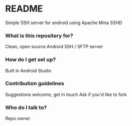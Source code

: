 # README #

Simple SSH server for android using Apache Mina SSHD

### What is this repository for? ###

Clean, open source Android SSH / SFTP server

### How do I get set up? ###

Built in Android Studio

### Contribution guidelines ###

Suggestions welcome, get in touch
Ask if you'd like to fork

### Who do I talk to? ###

Repo owner
